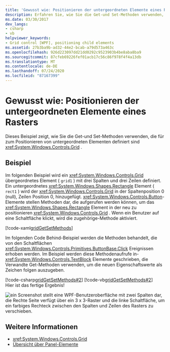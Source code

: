 ```yaml
---
title: 'Gewusst wie: Positionieren der untergeordneten Elemente eines Rasters'
description: Erfahren Sie, wie Sie die Get-und Set-Methoden verwenden, die in einem Windows Presentation Foundation Raster definiert sind, um untergeordnete Elemente zu positionieren.
ms.date: 03/30/2017
dev_langs:
- csharp
- vb
helpviewer_keywords:
- Grid control [WPF], positioning child elements
ms.assetid: 27b3ba9b-ad32-44e2-bcab-a79d573a463c
ms.openlocfilehash: 926d223097dd21dd0292c9523903b4be8aba8ba9
ms.sourcegitcommit: 87cfeb69226fef01acb17c56c86f978f4f4a13db
ms.translationtype: MT
ms.contentlocale: de-DE
ms.lasthandoff: 07/24/2020
ms.locfileid: "87167399"
---
```

# <a name="how-to-position-the-child-elements-of-a-grid"></a>Gewusst wie: Positionieren der untergeordneten Elemente eines Rasters
Dieses Beispiel zeigt, wie Sie die Get-und Set-Methoden verwenden, die für zum Positionieren von untergeordneten Elementen definiert sind <xref:System.Windows.Controls.Grid> .  
  
## <a name="example"></a>Beispiel  
 Im folgenden Beispiel wird ein <xref:System.Windows.Controls.Grid> übergeordnetes Element ( `grid1` ) mit drei Spalten und drei Zeilen definiert. Ein untergeordnetes <xref:System.Windows.Shapes.Rectangle> Element ( `rect1` ) wird der <xref:System.Windows.Controls.Grid> in der Spaltenposition 0 (null), Zeilen Position 0, hinzugefügt. <xref:System.Windows.Controls.Button>-Elemente stellen Methoden dar, die aufgerufen werden können, um das <xref:System.Windows.Shapes.Rectangle> Element in der neu zu positionieren <xref:System.Windows.Controls.Grid> . Wenn ein Benutzer auf eine Schaltfläche klickt, wird die zugehörige-Methode aktiviert.  
  
 [!code-xaml[gridGetSetMethods](~/samples/snippets/csharp/VS_Snippets_Wpf/gridGetSetMethods/CSharp/Window1.xaml)]  
  
 Im folgenden Code Behind-Beispiel werden die Methoden behandelt, die von den Schaltflächen <xref:System.Windows.Controls.Primitives.ButtonBase.Click> Ereignissen erhoben werden. Im Beispiel werden diese Methodenaufrufe in- <xref:System.Windows.Controls.TextBlock> Elemente geschrieben, die Verwandte Get-Methoden verwenden, um die neuen Eigenschaftswerte als Zeichen folgen auszugeben.  
  
 [!code-csharp[gridGetSetMethods#2](~/samples/snippets/csharp/VS_Snippets_Wpf/gridGetSetMethods/CSharp/Window1.xaml.cs#2)]
 [!code-vb[gridGetSetMethods#2](~/samples/snippets/visualbasic/VS_Snippets_Wpf/gridGetSetMethods/VisualBasic/Window1.xaml.vb#2)]  
 Hier ist das fertige Ergebnis!

 ![ein Screenshot stellt eine WPF-Benutzeroberfläche mit zwei Spalten dar, die Rechte Seite verfügt über ein 3 x 3-Raster und die linke Schaltfläche, um ein farbiges Rechteck zwischen den Spalten und Zeilen des Rasters zu verschieben.](././media/grid-methods-sample.png)
  
## <a name="see-also"></a>Weitere Informationen

- <xref:System.Windows.Controls.Grid>
- [Übersicht über Panel-Elemente](panels-overview.md)
